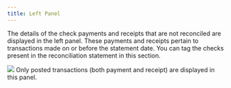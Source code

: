```yaml
---
title: Left Panel
---
```



The details of the check payments and receipts that are not reconciled  are displayed in the left panel. These payments and receipts pertain to  transactions made on or before the statement date. You can tag the checks  present in the reconciliation statement in this section.


![]({{site.acc_baseurl}}/img/note.gif) Only posted transactions (both payment and receipt) are  displayed in this panel.
